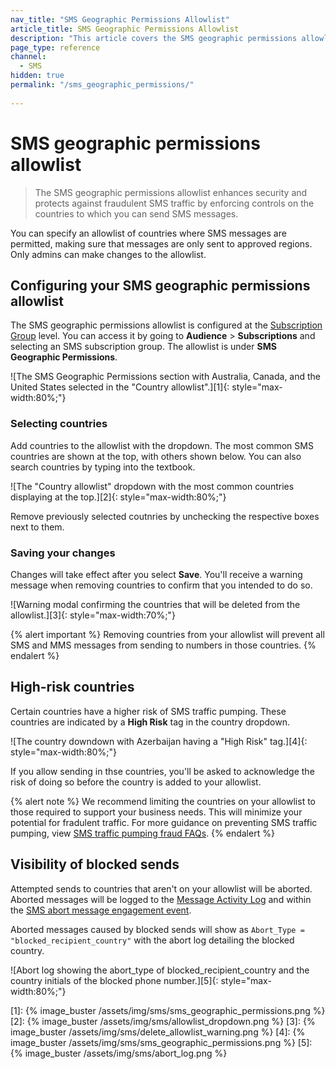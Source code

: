 ```yaml
---
nav_title: "SMS Geographic Permissions Allowlist"
article_title: SMS Geographic Permissions Allowlist
description: "This article covers the SMS geographic permissions allowlist, which allows you to choose which countries SMS can be delivered to."
page_type: reference
channel:
  - SMS
hidden: true
permalink: "/sms_geographic_permissions/"
  
---
```


# SMS geographic permissions allowlist

> The SMS geographic permissions allowlist enhances security and protects against fraudulent SMS traffic by enforcing controls on the countries to which you can send SMS messages. 

You can specify an allowlist of countries where SMS messages are permitted, making sure that messages are only sent to approved regions. Only admins can make changes to the allowlist.

## Configuring your SMS geographic permissions allowlist

The SMS geographic permissions allowlist is configured at the [Subscription Group]({{site.baseurl}}/user_guide/message_building_by_channel/sms/sms_subscription_group) level. You can access it by going to **Audience** > **Subscriptions** and selecting an SMS subscription group. The allowlist is under **SMS Geographic Permissions**.

![The SMS Geographic Permissions section with Australia, Canada, and the United States selected in the "Country allowlist".][1]{: style="max-width:80%;"}

### Selecting countries

Add countries to the allowlist with the dropdown. The most common SMS countries are shown at the top, with others shown below. You can also search countries by typing into the textbook.

![The "Country allowlist" dropdown with the most common countries displaying at the top.][2]{: style="max-width:80%;"}

Remove previously selected coutnries by unchecking the respective boxes next to them.

### Saving your changes

Changes will take effect after you select **Save**. You'll receive a warning message when removing countries to confirm that you intended to do so.

![Warning modal confirming the countries that will be deleted from the allowlist.][3]{: style="max-width:70%;"}

{% alert important %}
Removing countries from your allowlist will prevent all SMS and MMS messages from sending to numbers in those countries.
{% endalert %}

## High-risk countries

Certain countries have a higher risk of SMS traffic pumping. These countries are indicated by a **High Risk** tag in the country dropdown.

![The country downdown with Azerbaijan having a "High Risk" tag.][4]{: style="max-width:80%;"}

If you allow sending in thse countries, you'll be asked to acknowledge the risk of doing so before the country is added to your allowlist.

{% alert note %}
We recommend limiting the countries on your allowlist to those required to support your business needs. This will minimize your potential for fradulent traffic. For more guidance on preventing SMS traffic pumping, view [SMS traffic pumping fraud FAQs]({{site.baseurl}}/sms_traffic_pumping_fraud/).
{% endalert %}

## Visibility of blocked sends

Attempted sends to countries that aren't on your allowlist will be aborted. Aborted messages will be logged to the [Message Activity Log]({{site.baseurl}}/user_guide/administrative/app_settings/message_activity_log_tab) and within the [SMS abort message engagement event]({{site.baseurl}}/user_guide/data_and_analytics/braze_currents/event_glossary/message_engagement_events). 

Aborted messages caused by blocked sends will show as `Abort_Type = "blocked_recipient_country"` with the abort log detailing the blocked country.

![Abort log showing the abort_type of blocked_recipient_country and the country initials of the blocked phone number.][5]{: style="max-width:80%;"}

[1]: {% image_buster /assets/img/sms/sms_geographic_permissions.png %}
[2]: {% image_buster /assets/img/sms/allowlist_dropdown.png %}
[3]: {% image_buster /assets/img/sms/delete_allowlist_warning.png %}
[4]: {% image_buster /assets/img/sms/sms_geographic_permissions.png %}
[5]: {% image_buster /assets/img/sms/abort_log.png %}
